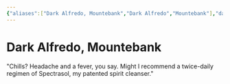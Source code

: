 ```yaml
---
{"aliases":["Dark Alfredo, Mountebank","Dark Alfredo","Mountebank"],"date-created":"2024-09-16T14:52","date-modified":"2024-09-16T15:09","dg-publish":true,"tags":["moonrise"],"title":"Dark Alfredo, Mountebank","dg-path":"moonrise/Dark Alfredo.md","permalink":"/moonrise/dark-alfredo/","dgPassFrontmatter":true,"updated":"2024-09-16T15:09"}
---
```



# Dark Alfredo, Mountebank

"Chills? Headache and a fever, you say. Might I recommend a twice-daily regimen of Spectrasol, my patented spirit cleanser."


